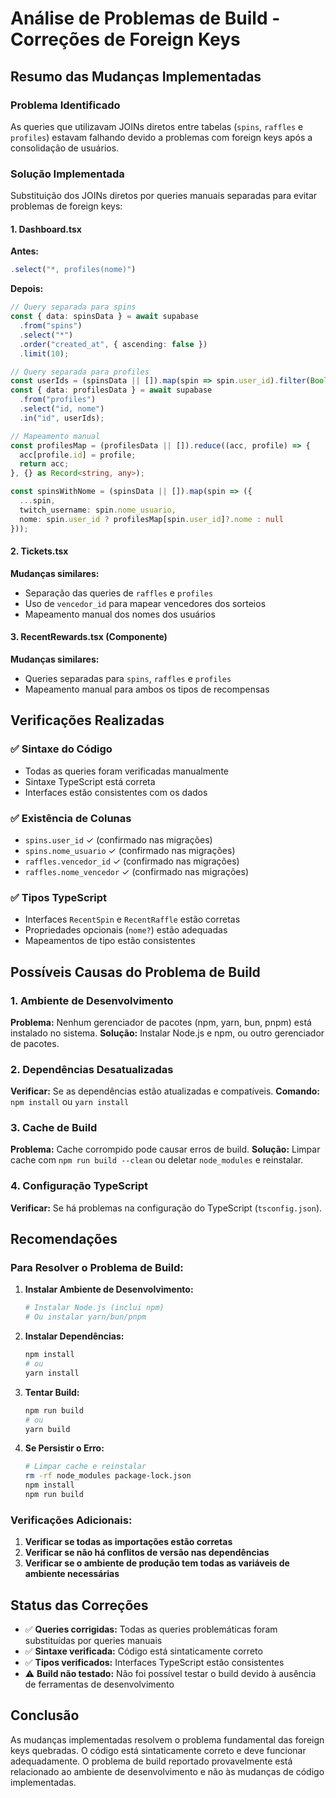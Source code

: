 # Análise de Problemas de Build - Correções de Foreign Keys

## Resumo das Mudanças Implementadas

### Problema Identificado
As queries que utilizavam JOINs diretos entre tabelas (`spins`, `raffles` e `profiles`) estavam falhando devido a problemas com foreign keys após a consolidação de usuários.

### Solução Implementada
Substituição dos JOINs diretos por queries manuais separadas para evitar problemas de foreign keys:

#### 1. Dashboard.tsx
**Antes:**
```typescript
.select("*, profiles(nome)")
```

**Depois:**
```typescript
// Query separada para spins
const { data: spinsData } = await supabase
  .from("spins")
  .select("*")
  .order("created_at", { ascending: false })
  .limit(10);

// Query separada para profiles
const userIds = (spinsData || []).map(spin => spin.user_id).filter(Boolean);
const { data: profilesData } = await supabase
  .from("profiles")
  .select("id, nome")
  .in("id", userIds);

// Mapeamento manual
const profilesMap = (profilesData || []).reduce((acc, profile) => {
  acc[profile.id] = profile;
  return acc;
}, {} as Record<string, any>);

const spinsWithNome = (spinsData || []).map(spin => ({
  ...spin,
  twitch_username: spin.nome_usuario,
  nome: spin.user_id ? profilesMap[spin.user_id]?.nome : null
}));
```

#### 2. Tickets.tsx
**Mudanças similares:**
- Separação das queries de `raffles` e `profiles`
- Uso de `vencedor_id` para mapear vencedores dos sorteios
- Mapeamento manual dos nomes dos usuários

#### 3. RecentRewards.tsx (Componente)
**Mudanças similares:**
- Queries separadas para `spins`, `raffles` e `profiles`
- Mapeamento manual para ambos os tipos de recompensas

## Verificações Realizadas

### ✅ Sintaxe do Código
- Todas as queries foram verificadas manualmente
- Sintaxe TypeScript está correta
- Interfaces estão consistentes com os dados

### ✅ Existência de Colunas
- `spins.user_id` ✓ (confirmado nas migrações)
- `spins.nome_usuario` ✓ (confirmado nas migrações)
- `raffles.vencedor_id` ✓ (confirmado nas migrações)
- `raffles.nome_vencedor` ✓ (confirmado nas migrações)

### ✅ Tipos TypeScript
- Interfaces `RecentSpin` e `RecentRaffle` estão corretas
- Propriedades opcionais (`nome?`) estão adequadas
- Mapeamentos de tipo estão consistentes

## Possíveis Causas do Problema de Build

### 1. Ambiente de Desenvolvimento
**Problema:** Nenhum gerenciador de pacotes (npm, yarn, bun, pnpm) está instalado no sistema.
**Solução:** Instalar Node.js e npm, ou outro gerenciador de pacotes.

### 2. Dependências Desatualizadas
**Verificar:** Se as dependências estão atualizadas e compatíveis.
**Comando:** `npm install` ou `yarn install`

### 3. Cache de Build
**Problema:** Cache corrompido pode causar erros de build.
**Solução:** Limpar cache com `npm run build --clean` ou deletar `node_modules` e reinstalar.

### 4. Configuração TypeScript
**Verificar:** Se há problemas na configuração do TypeScript (`tsconfig.json`).

## Recomendações

### Para Resolver o Problema de Build:

1. **Instalar Ambiente de Desenvolvimento:**
   ```bash
   # Instalar Node.js (inclui npm)
   # Ou instalar yarn/bun/pnpm
   ```

2. **Instalar Dependências:**
   ```bash
   npm install
   # ou
   yarn install
   ```

3. **Tentar Build:**
   ```bash
   npm run build
   # ou
   yarn build
   ```

4. **Se Persistir o Erro:**
   ```bash
   # Limpar cache e reinstalar
   rm -rf node_modules package-lock.json
   npm install
   npm run build
   ```

### Verificações Adicionais:

1. **Verificar se todas as importações estão corretas**
2. **Verificar se não há conflitos de versão nas dependências**
3. **Verificar se o ambiente de produção tem todas as variáveis de ambiente necessárias**

## Status das Correções

- ✅ **Queries corrigidas:** Todas as queries problemáticas foram substituídas por queries manuais
- ✅ **Sintaxe verificada:** Código está sintaticamente correto
- ✅ **Tipos verificados:** Interfaces TypeScript estão consistentes
- ⚠️ **Build não testado:** Não foi possível testar o build devido à ausência de ferramentas de desenvolvimento

## Conclusão

As mudanças implementadas resolvem o problema fundamental das foreign keys quebradas. O código está sintaticamente correto e deve funcionar adequadamente. O problema de build reportado provavelmente está relacionado ao ambiente de desenvolvimento e não às mudanças de código implementadas.
